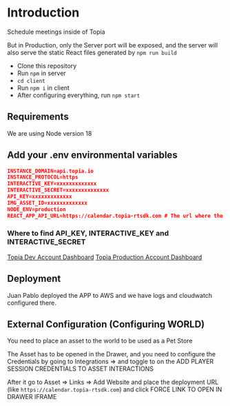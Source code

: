 # Introduction

Schedule meetings inside of Topia

But in Production, only the Server port will be exposed, and the server will also serve the static React files generated by `npm run build`

- Clone this repository
- Run `npm` in server
- `cd client`
- Run `npm i` in client
- After configuring everything, run `npm start`

## Requirements

We are using Node version 18

## Add your .env environmental variables

```json
INSTANCE_DOMAIN=api.topia.io
INSTANCE_PROTOCOL=https
INTERACTIVE_KEY=xxxxxxxxxxxxx
INTERACTIVE_SECRET=xxxxxxxxxxxxxx
API_KEY=xxxxxxxxxxxxx
IMG_ASSET_ID=xxxxxxxxxxxxx
NODE_ENV=production
REACT_APP_API_URL=https://calendar.topia-rtsdk.com # The url where the app is deployed
```

### Where to find API_KEY, INTERACTIVE_KEY and INTERACTIVE_SECRET

[Topia Dev Account Dashboard](https://dev.topia.io/t/dashboard/integrations)
[Topia Production Account Dashboard](https://topia.io/t/dashboard/integrations)

## Deployment

Juan Pablo deployed the APP to AWS and we have logs and cloudwatch configured there.

## External Configuration (Configuring WORLD)

You need to place an asset to the world to be used as a Pet Store

The Asset has to be opened in the Drawer, and you need to configure the Credentials by going to Integrations => and toggle to on the ADD PLAYER SESSION CREDENTIALS TO ASSET INTERACTIONS

After it go to Asset => Links => Add Website and place the deployment URL (like `https://calendar.topia-rtsdk.com`) and click FORCE LINK TO OPEN IN DRAWER IFRAME
